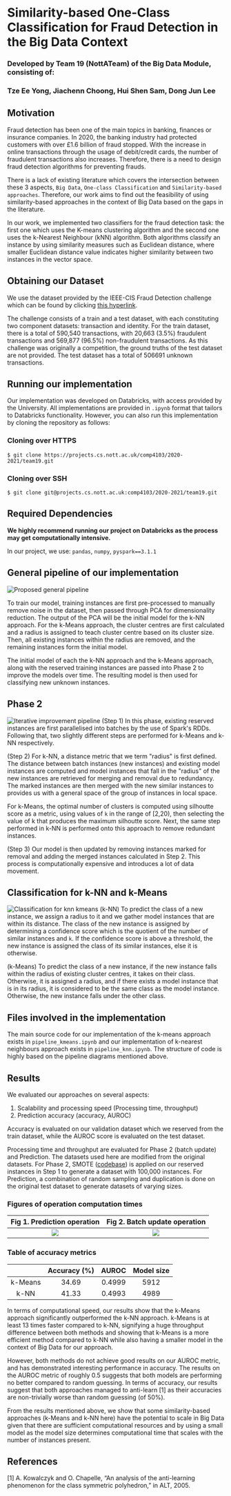 # Similarity-based One-Class Classification for Fraud Detection in the Big Data Context

### Developed by Team 19 (NottATeam) of the Big Data Module, consisting of:
### Tze Ee Yong, Jiachenn Choong, Hui Shen Sam, Dong Jun Lee

## Motivation
Fraud detection has been one of the main topics in banking, finances or insurance companies. In 2020, the banking industry had protected customers with over £1.6 billion of fraud stopped. With the increase in online transactions through the usage of debit/credit cards, the number of fraudulent transactions also increases. Therefore, there is a need to design fraud detection algorithms for preventing frauds. 

There is a lack of existing literature which covers the intersection between these 3 aspects, `Big Data`, `One-class Classification` and `Similarity-based approaches`. Therefore, our work aims to find out the feasibility of using similarity-based approaches in the context of Big Data based on the gaps in the literature.

In our work, we implemented two classifiers for the fraud detection task: the first one which uses the K-means clustering algorithm and the second one uses the k-Nearest Neighbour (kNN) algorithm. Both algorithms classify an instance by using similarity measures such as Euclidean distance, where smaller Euclidean distance value indicates higher similarity between two instances in the vector space.

## Obtaining our Dataset
We use the dataset provided by the IEEE-CIS Fraud Detection challenge which can be found by clicking [this hyperlink](https://www.kaggle.com/c/ieee-fraud-detection/data?select=train_identity.csv).

The challenge consists of a train and a test dataset, with each constituting two component datasets: transaction and identity. For the train dataset, there is a total of 590,540 transactions, with 20,663 (3.5%) fraudulent transactions and 569,877 (96.5%) non-fraudulent transactions. As this challenge was originally a competition, the ground truths of the test dataset are not provided. The test dataset has a total of 506691 unknown transactions.


## Running our implementation
Our implementation was developed on Databricks, with access provided by the University. All implementations are provided in `.ipynb` format that tailors to Databricks functionality. However, you can also run this implementation by cloning the repository as follows:

### Cloning over HTTPS
```
$ git clone https://projects.cs.nott.ac.uk/comp4103/2020-2021/team19.git
```

### Cloning over SSH
```
$ git clone git@projects.cs.nott.ac.uk:comp4103/2020-2021/team19.git
```

## Required Dependencies

**We highly recommend running our project on Databricks as the process may get computationally intensive.**

In our project, we use:
`pandas`, `numpy`, `pyspark==3.1.1`

## General pipeline of our implementation
![Proposed general pipeline](readme_images/pipeline.jpg "Proposed pipeline")

To train our model, training instances are first pre-processed to manually remove noise in the dataset, then passed through PCA for dimensionality reduction. The output of the PCA will be the initial model for the k-NN approach. For the k-Means approach, the cluster centres are first calculated and a radius is assigned to teach cluster centre based on its cluster size. Then, all existing instances within the radius are removed, and the remaining instances form the initial model.

The initial model of each the k-NN approach and the k-Means approach, along with the reserved training instances are passed into Phase 2 to improve the models over time. The resulting model is then used for classifying new unknown instances.

## Phase 2
![Iterative improvement pipeline](readme_images/phase_2.jpg "Iterative improvement pipeline")
(Step 1) In this phase, existing reserved instances are first parallelised into batches by the use of Spark's RDDs. Following that, two slightly different steps are performed for k-Means and k-NN respectively.

(Step 2) For k-NN, a distance metric that we term "radius" is first defined. The distance between batch instances (new instances) and existing model instances are computed and model instances that fall in the "radius" of the new instances are retrieved for merging and removal due to redundancy. The marked instances are then merged with the new similar instances to provides us with a general space of the group of instances in local space.

For k-Means, the optimal number of clusters is computed using silhoutte score as a metric, using values of `k` in the range of [2,20), then selecting the value of k that produces the maximum silhoutte score. Next, the same step performed in k-NN is performed onto this approach to remove redundant instances.

(Step 3) Our model is then updated by removing instances marked for removal and adding the merged instances calculated in Step 2. This process is computationally expensive and introduces a lot of data movement.

## Classification for k-NN and k-Means
![Classification for knn kmeans](readme_images/predict.jpg "Classification for k-NN and k-Means")
(k-NN) To predict the class of a new instance, we assign a radius to it and we gather model instances that are within its distance. The class of the new instance is assigned by determining a confidence score which is the quotient of the number of similar instances and `k`. If the confidence score is above a threshold, the new instance is assigned the class of its similar instances, else it is otherwise.

(k-Means) To predict the class of a new instance, if the new instance falls within the radius of existing cluster centres, it takes on their class. Otherwise, it is assigned a radius, and if there exists a model instance that is in its radius, it is considered to be the same class as the model instance. Otherwise, the new instance falls under the other class.

## Files involved in the implementation 
The main source code for our implementation of the k-means approach exists in `pipeline_kmeans.ipynb` and our implementation of k-nearest neighbours approach exists in `pipeline_knn.ipynb`. The structure of code is highly based on the pipeline diagrams mentioned above.

## Results

We evaluated our approaches on several aspects:
1. Scalability and processing speed (Processing time, throughput)
2. Prediction accuracy (accuracy, AUROC)

Accuracy is evaluated on our validation dataset which we reserved from the train dataset, while the AUROC score is evaluated on the test dataset.

Processing time and throughput are evaluated for Phase 2 (batch update) and Prediction. The datasets used here are modified from the original datasets. For Phase 2, SMOTE ([codebase](https://github.com/Angkirat/Smote-for-Spark)) is applied on our reserved instances in Step 1 to generate a dataset with 100,000 instances. For Prediction, a combination of random sampling and duplication is done on the original test dataset to generate datasets of varying sizes.


### Figures of operation computation times
Fig 1. Prediction operation             |  Fig 2. Batch update operation
:-------------------------:|:-------------------------:
![](readme_images/prediction_result.jpg)  |  ![](readme_images/batch_update_result.jpg)



### Table of accuracy metrics

|  | Accuracy (%) | AUROC  |Model size|
|:-----------------:|:-------------:|:-------:|:--------:|
| k-Means         | 34.69        | 0.4999 | 5912   |
| k-NN            | 41.33        | 0.4993 | 4989   |


In terms of computational speed, our results show that the k-Means approach significantly outperformed the k-NN approach. k-Means is at least 13 times faster compared to k-NN, signifying a huge throughput difference between both methods and showing that k-Means is a more efficient method compared to k-NN while also having a smaller model in the context of Big Data for our approach. 

However, both methods do not achieve good results on our AUROC metric, and has demonstrated interesting performance in accuracy. The results on the AUROC metric of roughly 0.5 suggests that both models are performing no better compared to random guessing. In terms of accuracy, our results suggest that both approaches managed to anti-learn [1] as their accuracies are non-trivially worse than random guessing (of 50%).

From the results mentioned above, we show that some similarity-based approaches (k-Means and k-NN here) have the potential to scale in Big Data given that there are sufficient computational resources and by using a small model as the model size determines computational time that scales with the number of instances present.


## References
[1] A. Kowalczyk and O. Chapelle, “An analysis of the anti-learning phenomenon for the class symmetric polyhedron,” in ALT, 2005.

